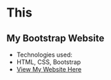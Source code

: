 # This
## My Bootstrap Website
* Technologies used:
* HTML, CSS, Bootstrap
* [View My Website Here](https://gerardinhoo.github.io)

